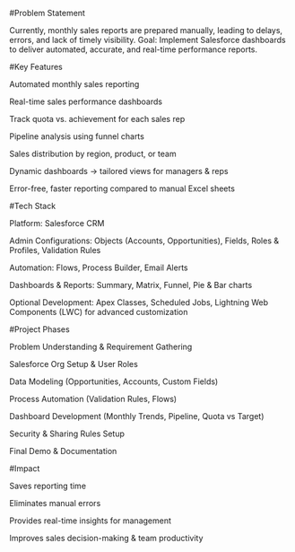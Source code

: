 #Problem Statement

Currently, monthly sales reports are prepared manually, leading to delays, errors, and lack of timely visibility.
Goal: Implement Salesforce dashboards to deliver automated, accurate, and real-time performance reports.

#Key Features

Automated monthly sales reporting

Real-time sales performance dashboards

Track quota vs. achievement for each sales rep

Pipeline analysis using funnel charts

Sales distribution by region, product, or team

Dynamic dashboards → tailored views for managers & reps

Error-free, faster reporting compared to manual Excel sheets

#Tech Stack

Platform: Salesforce CRM

Admin Configurations: Objects (Accounts, Opportunities), Fields, Roles & Profiles, Validation Rules

Automation: Flows, Process Builder, Email Alerts

Dashboards & Reports: Summary, Matrix, Funnel, Pie & Bar charts

Optional Development: Apex Classes, Scheduled Jobs, Lightning Web Components (LWC) for advanced customization

#Project Phases

Problem Understanding & Requirement Gathering

Salesforce Org Setup & User Roles

Data Modeling (Opportunities, Accounts, Custom Fields)

Process Automation (Validation Rules, Flows)

Dashboard Development (Monthly Trends, Pipeline, Quota vs Target)

Security & Sharing Rules Setup

Final Demo & Documentation

#Impact

Saves reporting time

Eliminates manual errors

Provides real-time insights for management

Improves sales decision-making & team productivity
